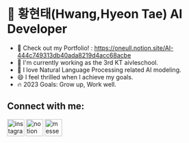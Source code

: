 # 🐥 황현태(Hwang,Hyeon Tae) AI Developer

- 🔭 Check out my Portfolio! : https://oneull.notion.site/AI-444c749313db40ada8219d4acc68acbe
- 🌱 I'm currently working as the 3rd KT aivleschool.
- 👯 I love Natural Language Processing related AI modeling.
- 😄 I feel thrilled when I achieve my goals.
- 🔥 2023 Goals: Grow up, Work well.

## Connect with me:
[<img src='https://cdn.jsdelivr.net/npm/simple-icons@3.0.1/icons/instagram.svg' alt='instagram' height='40'>](https://www.instagram.com/oneul_hyeon/)  [<img src='https://cdn.jsdelivr.net/npm/simple-icons@3.0.1/icons/notion.svg' alt='notion' height='40'>](https://oneull.notion.site/AI-444c749313db40ada8219d4acc68acbe)  [<img src='https://cdn.jsdelivr.net/npm/simple-icons@3.0.1/icons/messenger.svg' alt='messenger' height='40'>](gusxo3975@naver.com)  
